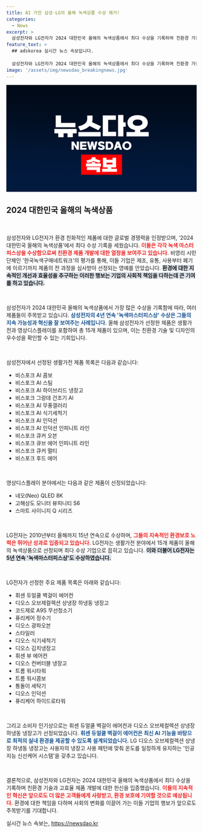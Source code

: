 ```yaml
---
title: AI 가전 삼성·LG의 올해 녹색상품 수상 쾌거!
categories:
  - News
excerpt: >
  삼성전자와 LG전자가 2024 대한민국 올해의 녹색상품에서 최다 수상을 기록하며 친환경 가전 제품 경쟁력을 인정받았다. 특히 삼성전자는 4년 연속 녹색마스터피스상을 수상하며 총 15개 제품이 선정됐다. LG전자는 15년 연속 선정의 영광을 안았다.
feature_text: >
  ## adskorea 실시간 뉴스 속보입니다.

  삼성전자와 LG전자가 2024 대한민국 올해의 녹색상품에서 최다 수상을 기록하며 친환경 가전 제품 경쟁력을 인정받았다. 특히 삼성전자는 4년 연속 녹색마스터피스상을 수상하며 총 15개 제품이 선정됐다. LG전자는 15년 연속 선정의 영광을 안았다.
image: '/assets/img/newsdao_breakingnews.jpg'
---
```


<p><img src="/assets/img/newsdao_breakingnews.jpg" alt="adskorea 속보" /></p>

<h2 data-ke-size="size26">2024 대한민국 올해의 녹색상품</h2>

<p data-ke-size="size16">&nbsp;</p>

<p>삼성전자와 LG전자가 환경 친화적인 제품에 대한 글로벌 경쟁력을 인정받으며, ‘2024 대한민국 올해의 녹색상품’에서 최다 수상 기록을 세웠습니다. <b><span style="color: #ee2323;">이들은 각각 녹색 마스터피스상을 수상함으로써 친환경 제품 개발에 대한 열정을 보여주고 있습니다.</span></b> 비영리 시민단체인 '한국녹색구매네트워크'의 평가를 통해, 이들 기업은 제조, 유통, 사용부터 폐기에 이르기까지 제품의 전 과정을 심사받아 선정되는 영예를 안았습니다. <b><span style="background-color: #21538527;">환경에 대한 지속적인 개선과 효율성을 추구하는 이러한 행보는 기업의 사회적 책임을 다하는데 큰 기여를 하고 있습니다.</span></b></p>

<p data-ke-size="size16">&nbsp;</p>

<p>삼성전자가 2024 대한민국 올해의 녹색상품에서 가장 많은 수상을 기록함에 따라, 여러 제품들이 주목받고 있습니다. <b><span style="color: #1a5490;">삼성전자의 4년 연속 '녹색마스터피스상' 수상은 그들의 지속 가능성과 혁신을 잘 보여주는 사례입니다.</span></b> 올해 삼성전자가 선정한 제품은 생활가전과 영상디스플레이를 포함하여 총 15개 제품이 있으며, 이는 친환경 기술 및 디자인의 우수성을 확인할 수 있는 기회입니다. </p>

<p data-ke-size="size16">&nbsp;</p>

<p>삼성전자에서 선정된 생활가전 제품 목록은 다음과 같습니다:</p>

<ul>
  <li>비스포크 AI 콤보</li>
  <li>비스포크 AI 스팀</li>
  <li>비스포크 AI 하이브리드 냉장고</li>
  <li>비스포크 그랑데 건조기 AI</li>
  <li>비스포크 AI 무풍갤러리</li>
  <li>비스포크 AI 식기세척기</li>
  <li>비스포크 AI 인덕션</li>
  <li>비스포크 AI 인덕션 인피니트 라인</li>
  <li>비스포크 큐커 오븐</li>
  <li>비스포크 큐브 에어 인피니트 라인</li>
  <li>비스포크 큐커 멀티</li>
  <li>비스포크 후드 에어</li>
</ul>

<p data-ke-size="size16">&nbsp;</p>

<p>영상디스플레이 분야에서는 다음과 같은 제품이 선정되었습니다:</p>

<ul>
  <li>네오(Neo) QLED 8K</li>
  <li>고해상도 모니터 뷰피니티 S6</li>
  <li>스마트 사이니지 Q 시리즈</li>
</ul>

<p data-ke-size="size16">&nbsp;</p>

<p>LG전자는 2010년부터 올해까지 15년 연속으로 수상하며, <b><span style="color: #ee2323;">그들의 지속적인 환경보호 노력은 뛰어난 성과로 입증되고 있습니다.</span></b> LG전자는 생활가전 분야에서 15개 제품이 올해의 녹색상품으로 선정되며 최다 수상 기업으로 꼽히고 있습니다. <b><span style="background-color: #21538527;">이와 더불어 LG전자는 5년 연속 '녹색마스터피스상'도 수상하였습니다.</span></b> </p>

<p data-ke-size="size16">&nbsp;</p>

<p>LG전자가 선정한 주요 제품 목록은 아래와 같습니다:</p>

<ul>
  <li>휘센 듀얼쿨 벽걸이 에어컨</li>
  <li>디오스 오브제컬렉션 상냉장 하냉동 냉장고</li>
  <li>코드제로 A9S 무선청소기</li>
  <li>퓨리케어 정수기</li>
  <li>디오스 광파오븐</li>
  <li>스타일러</li>
  <li>디오스 식기세척기</li>
  <li>디오스 김치냉장고</li>
  <li>휘센 뷰 에어컨</li>
  <li>디오스 컨버터블 냉장고</li>
  <li>트롬 워시타워</li>
  <li>트롬 워시콤보</li>
  <li>통돌이 세탁기</li>
  <li>디오스 인덕션</li>
  <li>퓨리케어 하이드로타워</li>
</ul>

<p data-ke-size="size16">&nbsp;</p>

<p>그리고 소비자 인기상으로는 휘센 듀얼쿨 벽걸이 에어컨과 디오스 오브제컬렉션 상냉장 하냉동 냉장고가 선정되었습니다. <b><span style="color: #1a5490;">휘센 듀얼쿨 벽걸이 에어컨은 최신 AI 기능을 바탕으로 최적의 실내 환경을 제공할 수 있도록 설계되었습니다.</span></b> LG 디오스 오브제컬렉션 상냉장 하냉동 냉장고는 사용자의 냉장고 사용 패턴에 맞춰 온도를 일정하게 유지하는 '인공지능 신선케어 시스템'을 갖추고 있습니다.</p>

<p data-ke-size="size16">&nbsp;</p>

<p>결론적으로, 삼성전자와 LG전자는 2024 대한민국 올해의 녹색상품에서 최다 수상을 기록하며 친환경 기술과 고효율 제품 개발에 대한 헌신을 입증했습니다. <b><span style="color: #ee2323;">이들의 지속적인 혁신은 앞으로도 더 많은 고객들에게 사랑받고, 환경 보호에 기여할 것으로 예상됩니다.</span></b> 환경에 대한 책임을 다하며 사회의 변화를 이끌어 가는 이들 기업의 행보가 앞으로도 주목받기를 기대합니다.</p>
실시간 뉴스 속보는, <a href="https://newsdao.kr" rel="dofollow">https://newsdao.kr</a>


